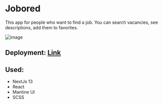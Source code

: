 # Jobored

This app for people who want to find a job. You can search vacancies, see descriptions, add them to favorites.

![image](https://github.com/AndrewMotevich/jobored/assets/101500007/427e0d50-862c-4543-8cb3-06fb32303b1d)

## Deployment: [Link](https://jobored-is3dwfdaq-andrewmotevich.vercel.app/)

## Used: 
- NextJs 13
- React
- Mantine UI
- SCSS
